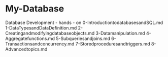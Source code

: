 # My-Database
Database Development -  hands - on
0-IntroductiontodatabasesandSQL.md
1-DataTypesandDataDefinition.md
2-Creatingandmodifyingdatabaseobjects.md
3-Datamanipulation.md
4-Aggregatefunctions.md
5-Subqueriesandjoins.md
6-Transactionsandconcurrency.md
7-Storedproceduresandtriggers.md
8-Advancedtopics.md
